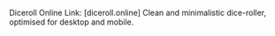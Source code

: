 Diceroll Online
Link: [diceroll.online]
Clean and minimalistic dice-roller, optimised for desktop and mobile.
